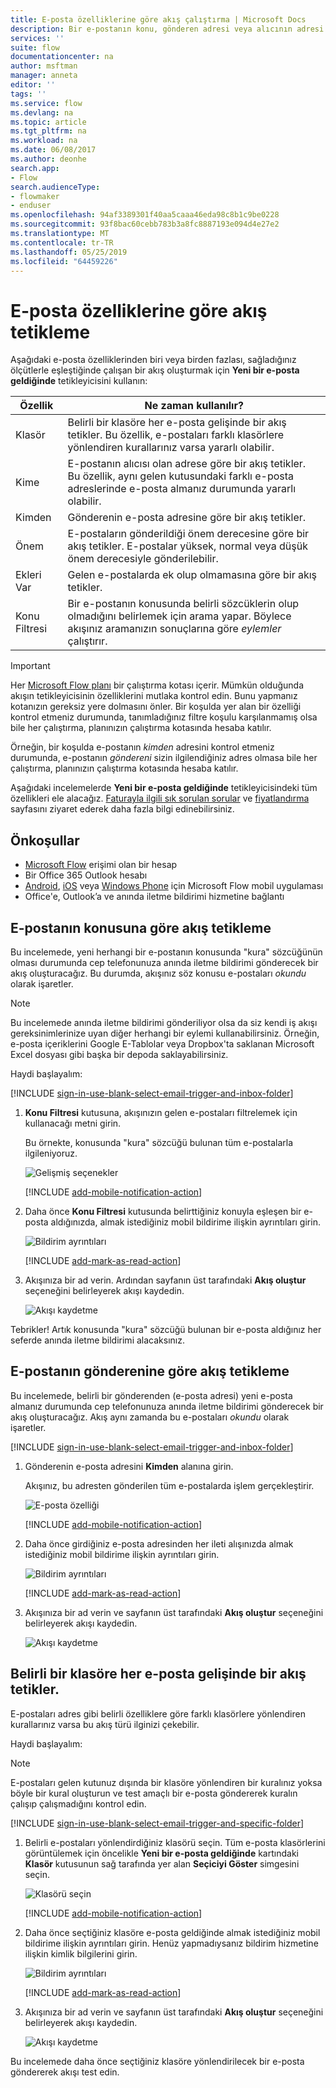```yaml
---
title: E-posta özelliklerine göre akış çalıştırma | Microsoft Docs
description: Bir e-postanın konu, gönderen adresi veya alıcının adresi gibi özelliklerine göre bir akış başlatın.
services: ''
suite: flow
documentationcenter: na
author: msftman
manager: anneta
editor: ''
tags: ''
ms.service: flow
ms.devlang: na
ms.topic: article
ms.tgt_pltfrm: na
ms.workload: na
ms.date: 06/08/2017
ms.author: deonhe
search.app:
- Flow
search.audienceType:
- flowmaker
- enduser
ms.openlocfilehash: 94af3389301f40aa5caaa46eda98c8b1c9be0228
ms.sourcegitcommit: 93f8bac60cebb783b3a8fc8887193e094d4e27e2
ms.translationtype: MT
ms.contentlocale: tr-TR
ms.lasthandoff: 05/25/2019
ms.locfileid: "64459226"
---
```

# <a name="trigger-a-flow-based-on-email-properties"></a>E-posta özelliklerine göre akış tetikleme
Aşağıdaki e-posta özelliklerinden biri veya birden fazlası, sağladığınız ölçütlerle eşleştiğinde çalışan bir akış oluşturmak için **Yeni bir e-posta geldiğinde** tetikleyicisini kullanın:

| Özellik | Ne zaman kullanılır? |
| --- | --- |
| Klasör |Belirli bir klasöre her e-posta gelişinde bir akış tetikler. Bu özellik, e-postaları farklı klasörlere yönlendiren kurallarınız varsa yararlı olabilir. |
| Kime |E-postanın alıcısı olan adrese göre bir akış tetikler. Bu özellik, aynı gelen kutusundaki farklı e-posta adreslerinde e-posta almanız durumunda yararlı olabilir. |
| Kimden |Gönderenin e-posta adresine göre bir akış tetikler. |
| Önem |E-postaların gönderildiği önem derecesine göre bir akış tetikler. E-postalar yüksek, normal veya düşük önem derecesiyle gönderilebilir. |
| Ekleri Var |Gelen e-postalarda ek olup olmamasına göre bir akış tetikler. |
| Konu Filtresi |Bir e-postanın konusunda belirli sözcüklerin olup olmadığını belirlemek için arama yapar. Böylece akışınız aramanızın sonuçlarına göre *eylemler* çalıştırır. |

> [!IMPORTANT]
> Her [Microsoft Flow planı](https://flow.microsoft.com/pricing/) bir çalıştırma kotası içerir. Mümkün olduğunda akışın tetikleyicisinin özelliklerini mutlaka kontrol edin. Bunu yapmanız kotanızın gereksiz yere dolmasını önler. Bir koşulda yer alan bir özelliği kontrol etmeniz durumunda, tanımladığınız filtre koşulu karşılanmamış olsa bile her çalıştırma, planınızın çalıştırma kotasında hesaba katılır. 

Örneğin, bir koşulda e-postanın *kimden* adresini kontrol etmeniz durumunda, e-postanın *göndereni* sizin ilgilendiğiniz adres olmasa bile her çalıştırma, planınızın çalıştırma kotasında hesaba katılır.
> 
> 

Aşağıdaki incelemelerde **Yeni bir e-posta geldiğinde** tetikleyicisindeki tüm özellikleri ele alacağız. [Faturayla ilgili sık sorulan sorular](billing-questions.md#what-counts-as-a-run) ve [fiyatlandırma](https://ms.flow.microsoft.com/pricing/) sayfasını ziyaret ederek daha fazla bilgi edinebilirsiniz.

## <a name="prerequisites"></a>Önkoşullar
* [Microsoft Flow](https://flow.microsoft.com) erişimi olan bir hesap
* Bir Office 365 Outlook hesabı
* [Android](https://aka.ms/flowmobiledocsandroid), [iOS](https://aka.ms/flowmobiledocsios) veya [Windows Phone](https://aka.ms/flowmobilewindows) için Microsoft Flow mobil uygulaması
* Office'e, Outlook’a ve anında iletme bildirimi hizmetine bağlantı

## <a name="trigger-a-flow-based-on-an-emails-subject"></a>E-postanın konusuna göre akış tetikleme
Bu incelemede, yeni herhangi bir e-postanın konusunda "kura" sözcüğünün olması durumunda cep telefonunuza anında iletme bildirimi gönderecek bir akış oluşturacağız. Bu durumda, akışınız söz konusu e-postaları *okundu* olarak işaretler.

>[!NOTE]
>Bu incelemede anında iletme bildirimi gönderiliyor olsa da siz kendi iş akışı gereksinimlerinize uyan diğer herhangi bir eylemi kullanabilirsiniz. Örneğin, e-posta içeriklerini Google E-Tablolar veya Dropbox'ta saklanan Microsoft Excel dosyası gibi başka bir depoda saklayabilirsiniz.

Haydi başlayalım:

[!INCLUDE [sign-in-use-blank-select-email-trigger-and-inbox-folder](includes/sign-in-use-blank-select-email-trigger-and-inbox-folder.md)]

1. **Konu Filtresi** kutusuna, akışınızın gelen e-postaları filtrelemek için kullanacağı metni girin.
   
     Bu örnekte, konusunda "kura" sözcüğü bulunan tüm e-postalarla ilgileniyoruz.
   
    ![Gelişmiş seçenekler](./media/email-triggers/email-triggers-subject-text.png)

    [!INCLUDE [add-mobile-notification-action](includes/add-mobile-notification-action.md)]

1. Daha önce **Konu Filtresi** kutusunda belirttiğiniz konuyla eşleşen bir e-posta aldığınızda, almak istediğiniz mobil bildirime ilişkin ayrıntıları girin.
   
    ![Bildirim ayrıntıları](./media/email-triggers/email-triggers-4.png)

    [!INCLUDE [add-mark-as-read-action](includes/add-mark-as-read-action.md)]

1. Akışınıza bir ad verin. Ardından sayfanın üst tarafındaki **Akış oluştur** seçeneğini belirleyerek akışı kaydedin.
   
    ![Akışı kaydetme](./media/email-triggers/email-triggers-subject-notification.png)

Tebrikler! Artık konusunda "kura" sözcüğü bulunan bir e-posta aldığınız her seferde anında iletme bildirimi alacaksınız.

## <a name="trigger-a-flow-based-on-an-emails-sender"></a>E-postanın gönderenine göre akış tetikleme
Bu incelemede, belirli bir gönderenden (e-posta adresi) yeni e-posta almanız durumunda cep telefonunuza anında iletme bildirimi gönderecek bir akış oluşturacağız. Akış aynı zamanda bu e-postaları *okundu* olarak işaretler.

[!INCLUDE [sign-in-use-blank-select-email-trigger-and-inbox-folder](includes/sign-in-use-blank-select-email-trigger-and-inbox-folder.md)]

1. Gönderenin e-posta adresini **Kimden** alanına girin. 
   
     Akışınız, bu adresten gönderilen tüm e-postalarda işlem gerçekleştirir.
   
    ![E-posta özelliği](./media/email-triggers/email-triggers-from.png)

    [!INCLUDE [add-mobile-notification-action](includes/add-mobile-notification-action.md)]

1. Daha önce girdiğiniz e-posta adresinden her ileti alışınızda almak istediğiniz mobil bildirime ilişkin ayrıntıları girin.
   
    ![Bildirim ayrıntıları](./media/email-triggers/email-triggers-sender-notification.png)

    [!INCLUDE [add-mark-as-read-action](includes/add-mark-as-read-action.md)]

1. Akışınıza bir ad verin ve sayfanın üst tarafındaki **Akış oluştur** seçeneğini belirleyerek akışı kaydedin.
   
    ![Akışı kaydetme](./media/email-triggers/email-triggers-sender-5.png)

## <a name="trigger-a-flow-when-emails-arrive-in-a-specific-folder"></a>Belirli bir klasöre her e-posta gelişinde bir akış tetikler.
E-postaları adres gibi belirli özelliklere göre farklı klasörlere yönlendiren kurallarınız varsa bu akış türü ilginizi çekebilir.

Haydi başlayalım:

> [!NOTE]
> E-postaları gelen kutunuz dışında bir klasöre yönlendiren bir kuralınız yoksa böyle bir kural oluşturun ve test amaçlı bir e-posta göndererek kuralın çalışıp çalışmadığını kontrol edin.
> 
> 

[!INCLUDE [sign-in-use-blank-select-email-trigger-and-specific-folder](includes/sign-in-use-blank-select-email-trigger-and-specific-folder.md)]

1. Belirli e-postaları yönlendirdiğiniz klasörü seçin. Tüm e-posta klasörlerini görüntülemek için öncelikle **Yeni bir e-posta geldiğinde** kartındaki **Klasör** kutusunun sağ tarafında yer alan **Seçiciyi Göster** simgesini seçin.
   
    ![Klasörü seçin](./media/email-triggers/email-triggers-2.png)

    [!INCLUDE [add-mobile-notification-action](includes/add-mobile-notification-action.md)]

1. Daha önce seçtiğiniz klasöre e-posta geldiğinde almak istediğiniz mobil bildirime ilişkin ayrıntıları girin. Henüz yapmadıysanız bildirim hizmetine ilişkin kimlik bilgilerini girin.
   
    ![Bildirim ayrıntıları](./media/email-triggers/email-triggers-folder-notification.png)

    [!INCLUDE [add-mark-as-read-action](includes/add-mark-as-read-action.md)]

1. Akışınıza bir ad verin ve sayfanın üst tarafındaki **Akış oluştur** seçeneğini belirleyerek akışı kaydedin.
   
    ![Akışı kaydetme](./media/email-triggers/email-triggers-7.png)

Bu incelemede daha önce seçtiğiniz klasöre yönlendirilecek bir e-posta göndererek akışı test edin.

